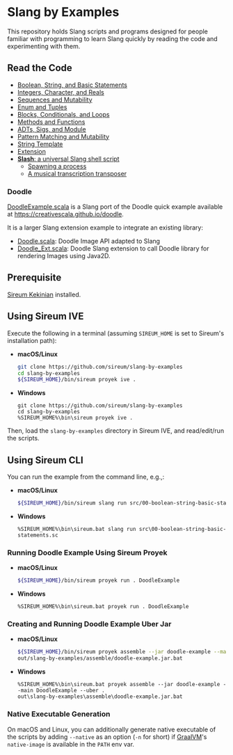 # Slang by Examples

This repository holds Slang scripts and programs designed for people familiar with
programming to learn Slang quickly by reading the code and
experimenting with them.


## Read the Code

* [Boolean, String, and Basic Statements](src/00-boolean-string-basic-statements.sc)
* [Integers, Character, and Reals](src/01-integers-character-reals.sc)
* [Sequences and Mutability](src/02-sequences-mutability.sc)
* [Enum and Tuples](src/03-enum-tuples.sc)
* [Blocks, Conditionals, and Loops](src/04-blocks-conditionals-loops.sc)
* [Methods and Functions](src/05-methods-functions.sc)
* [ADTs, Sigs, and Module](src/06-adts-sigs-module.sc)
* [Pattern Matching and Mutability](src/07-pattern-matching.sc)
* [String Template](src/08-string-template.sc)
* [Extension](src/09-extension.sc)
* [**Slash**: a universal Slang shell script](bin/slash.cmd)
  * [Spawning a process](bin/sireum.cmd)
  * [A musical transcription transposer](bin/transpose.cmd)

### Doodle

[DoodleExample.scala](src/DoodleExample.scala) is a Slang port of the Doodle quick example available at
https://creativescala.github.io/doodle.

It is a larger Slang extension example to integrate an existing library:
  * [Doodle.scala](src/Doodle.scala): Doodle Image API adapted to Slang
  * [Doodle_Ext.scala](src/Doodle_Ext.scala): Doodle Slang extension to call Doodle library for rendering Images using Java2D.
    

## Prerequisite

[Sireum Kekinian](https://github.com/sireum/kekinian) installed.


## Using Sireum IVE

Execute the following in a terminal (assuming `SIREUM_HOME` is 
set to Sireum's installation path):

* **macOS/Linux**

  ```bash
  git clone https://github.com/sireum/slang-by-examples
  cd slang-by-examples
  ${SIREUM_HOME}/bin/sireum proyek ive .
  ```

* **Windows**

  ```batch
  git clone https://github.com/sireum/slang-by-examples
  cd slang-by-examples
  %SIREUM_HOME%\bin\sireum proyek ive .
  ```
  
Then, load the `slang-by-examples` directory in Sireum IVE, and
read/edit/run the scripts.


## Using Sireum CLI

You can run the example from the command line, e.g.,:

* **macOS/Linux**
  
  ```bash
  ${SIREUM_HOME}/bin/sireum slang run src/00-boolean-string-basic-statements.sc
  ```
  
* **Windows**

  ```batch
  %SIREUM_HOME%\bin\sireum.bat slang run src\00-boolean-string-basic-statements.sc
  ```

### Running Doodle Example Using Sireum Proyek

* **macOS/Linux**

  ```bash
  ${SIREUM_HOME}/bin/sireum proyek run . DoodleExample
  ```

* **Windows**

  ```batch
  %SIREUM_HOME%\bin\sireum.bat proyek run . DoodleExample
  ```

### Creating and Running Doodle Example Uber Jar

* **macOS/Linux**

  ```bash
  ${SIREUM_HOME}/bin/sireum proyek assemble --jar doodle-example --main DoodleExample --uber .
  out/slang-by-examples/assemble/doodle-example.jar.bat
  ```

* **Windows**

  ```batch
  %SIREUM_HOME%\bin\sireum.bat proyek assemble --jar doodle-example --main DoodleExample --uber .
  out\slang-by-examples\assemble\doodle-example.jar.bat
  ```

### Native Executable Generation
  
On macOS and Linux, you can additionally generate native executable of the scripts
by adding `--native` as an option (`-n` for short) if [GraalVM](http://graalvm.org)'s
`native-image` is available in the `PATH` env var.
 
